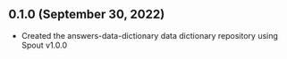 ## 0.1.0 (September 30, 2022)

- Created the answers-data-dictionary data dictionary repository using Spout v1.0.0
